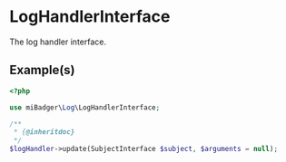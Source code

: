 # LogHandlerInterface

The log handler interface.

## Example(s)

```php
<?php

use miBadger\Log\LogHandlerInterface;

/**
 * {@inheritdoc}
 */
$logHandler->update(SubjectInterface $subject, $arguments = null);
```
